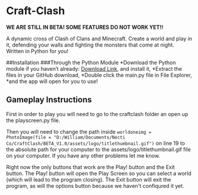 # Craft-Clash
**WE ARE STILL IN BETA! SOME FEATURES DO NOT WORK YET!!**

A dynamic cross of Clash of Clans and Minecraft. Create a world and play in it, defending your walls and fighting the monsters that come at night.
Written in Python for you!

##Installation
###Through the Python Module
*Download the Python module if you haven’t already: [Download Link](https://www.python.org/ftp/python/3.5.2/python-3.5.2.exe), and install it,
*Extract the files in your GitHub download,
*Double click the main.py file in File Explorer,
*and the app will open for you to use!

## Gameplay Instructions
First in order to play you will need to go to the craftclash folder an open up the playscreen.py file. 

Then you will need to change the path inside `worldoneimg = PhotoImage(file = "D:/William/Documents/Necti Co/CraftClash/BETA_V1.0/assets/logo/titlethumbnail.gif")` on line 19 to the absolute path for your computer to the assets/logo/titlethumbnail.gif file on your computer.
If you have any other problems let me know.

Right now the only buttons that work are the Play! button and the Exit button. The Play! button will open the Play Screen so you can select a world (which will lead to the program closing).
The Exit button will exit the program, as will the options button because we haven't confiqured it yet.
